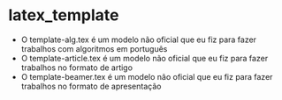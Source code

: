 # latex_template

- O template-alg.tex é um modelo não oficial que eu fiz para fazer trabalhos com algoritmos em português
- O template-article.tex é um modelo não oficial que eu fiz para fazer trabalhos no formato de artigo
- O template-beamer.tex é um modelo não oficial que eu fiz para fazer trabalhos no formato de apresentação
